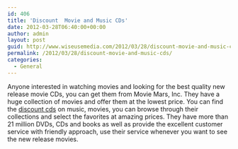 ```yaml
---
id: 406
title: 'Discount  Movie and Music CDs'
date: 2012-03-28T06:40:00+00:00
author: admin
layout: post
guid: http://www.wiseusemedia.com/2012/03/28/discount-movie-and-music-cds/
permalink: /2012/03/28/discount-movie-and-music-cds/
categories:
  - General
---
```

Anyone interested in watching movies and looking for the best quality new release movie CDs, you can get them from Movie Mars, Inc. They have a huge collection of movies and offer them at the lowest price. You can find the [discount cds](http://www.moviemars.com/) on music, movies, you can browse through their collections and select the favorites at amazing prices. They have more than 21 million DVDs, CDs and books as well as provide the excellent customer service with friendly approach, use their service whenever you want to see the new release movies.